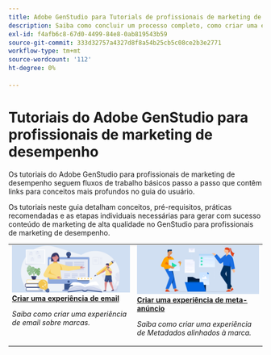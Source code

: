 ```yaml
---
title: Adobe GenStudio para Tutorials de profissionais de marketing de desempenho
description: Saiba como concluir um processo completo, como criar uma experiência de email, seguindo os tutoriais do GenStudio for Performance Marketers.
exl-id: f4afb6c8-67d0-4499-84e8-0ab819543b59
source-git-commit: 333d32757a4327d8f8a54b25cb5c08ce2b3e2771
workflow-type: tm+mt
source-wordcount: '112'
ht-degree: 0%

---
```


# Tutoriais do Adobe GenStudio para profissionais de marketing de desempenho

Os tutoriais do Adobe GenStudio para profissionais de marketing de desempenho seguem fluxos de trabalho básicos passo a passo que contêm links para conceitos mais profundos no guia do usuário.

Os tutoriais neste guia detalham conceitos, pré-requisitos, práticas recomendadas e as etapas individuais necessárias para gerar com sucesso conteúdo de marketing de alta qualidade no GenStudio para profissionais de marketing de desempenho.

<table style="table-layout:fixed">
<td valign="top">
   <div>
      <a href="create-email-experience.md">
      <img alt="Ideias, livros, lápis, computador" src="../assets/card-create-assets.png">
      <strong>Criar uma experiência de email</strong>
      </a>
   </div>
   <p>
      <em>Saiba como criar uma experiência de email sobre marcas.</em>
   </p>
</td>
<td valign="top">
   <div>
      <a href="create-meta-ad.md">
      <img alt="Ideias, livros, lápis, computador" src="../assets/card-manage-content.png">
      <strong>Criar uma experiência de meta-anúncio</strong>
      </a>
   </div>
   <p>
      <em>Saiba como criar uma experiência de Metadados alinhados à marca.</em>
   </p>
</td><!-- 
<td valign="top">
   <div>
      <a href="create-email-experience.md">
      <img alt="Ideas, books, pencil, computer" src="../assets/card-create-assets.png">
      <strong>Create an email experience</strong>
      </a>
   </div>
   <p>
      <em>Learn how to create an on-brand Email experience.</em>
   </p>
</td> -->
</table>
